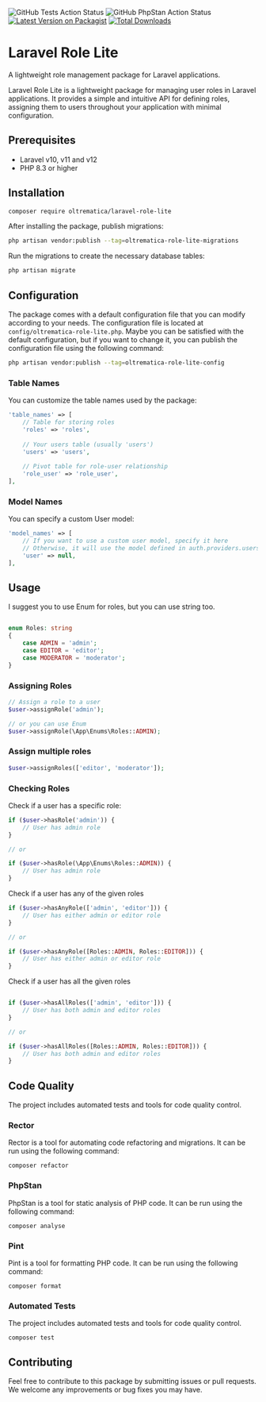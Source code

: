 ![GitHub Tests Action Status](https://github.com/Oltrematica/laravel-role-lite/actions/workflows/run-tests.yml/badge.svg)
![GitHub PhpStan Action Status](https://github.com/Oltrematica/laravel-role-lite/actions/workflows/phpstan.yml/badge.svg)
[![Latest Version on Packagist](https://img.shields.io/packagist/v/oltrematica/laravel-role-lite.svg?style=flat-square)](https://packagist.org/packages/oltrematica/laravel-role-lite)
[![Total Downloads](https://img.shields.io/packagist/dt/oltrematica/laravel-role-lite.svg?style=flat-square)](https://packagist.org/packages/oltrematica/laravel-role-lite)


# Laravel Role Lite

A lightweight role management package for Laravel applications.

Laravel Role Lite is a lightweight package for managing user roles in Laravel applications. It provides
a simple and intuitive API for defining roles, assigning them to users throughout your application with minimal
configuration.

## Prerequisites

- Laravel v10, v11 and v12
- PHP 8.3 or higher

## Installation

```bash
composer require oltrematica/laravel-role-lite
```

After installing the package, publish migrations:

```bash
php artisan vendor:publish --tag=oltrematica-role-lite-migrations
```

Run the migrations to create the necessary database tables:

```bash
php artisan migrate
```

## Configuration

The package comes with a default configuration file that you can modify according to your needs. The configuration file
is located at `config/oltrematica-role-lite.php`. Maybe you can be satisfied with the default configuration, but if you
want to change it, you can publish the configuration file using the following command:

```bash
php artisan vendor:publish --tag=oltrematica-role-lite-config
```

### Table Names
You can customize the table names used by the package:

```php
'table_names' => [
    // Table for storing roles
    'roles' => 'roles',
    
    // Your users table (usually 'users')
    'users' => 'users',
    
    // Pivot table for role-user relationship
    'role_user' => 'role_user',
],
```

### Model Names
You can specify a custom User model:

```php
'model_names' => [
    // If you want to use a custom user model, specify it here
    // Otherwise, it will use the model defined in auth.providers.users.model
    'user' => null,
],
```

## Usage

I suggest you to use Enum for roles, but you can use string too.

```php

enum Roles: string
{
    case ADMIN = 'admin';
    case EDITOR = 'editor';
    case MODERATOR = 'moderator';
}

```

### Assigning Roles

```php
// Assign a role to a user
$user->assignRole('admin');

// or you can use Enum 
$user->assignRole(\App\Enums\Roles::ADMIN);
```

### Assign multiple roles

```php
$user->assignRoles(['editor', 'moderator']);
```

### Checking Roles

Check if a user has a specific role:

```php
if ($user->hasRole('admin')) {
    // User has admin role
}

// or

if ($user->hasRole(\App\Enums\Roles::ADMIN)) {
    // User has admin role
}
```

Check if a user has any of the given roles

```php
if ($user->hasAnyRole(['admin', 'editor'])) {
    // User has either admin or editor role
}

// or

if ($user->hasAnyRole([Roles::ADMIN, Roles::EDITOR])) {
    // User has either admin or editor role
}
```

Check if a user has all the given roles

```php

if ($user->hasAllRoles(['admin', 'editor'])) {
    // User has both admin and editor roles
}

// or

if ($user->hasAllRoles([Roles::ADMIN, Roles::EDITOR])) {
    // User has both admin and editor roles
}
```
## Code Quality

The project includes automated tests and tools for code quality control.

### Rector

Rector is a tool for automating code refactoring and migrations. It can be run using the following command:

```shell
composer refactor
```

### PhpStan

PhpStan is a tool for static analysis of PHP code. It can be run using the following command:

```shell
composer analyse
```

### Pint

Pint is a tool for formatting PHP code. It can be run using the following command:

```shell
composer format
```

### Automated Tests

The project includes automated tests and tools for code quality control.

```shell
composer test
```

## Contributing

Feel free to contribute to this package by submitting issues or pull requests. We welcome any improvements or bug fixes
you may have.






